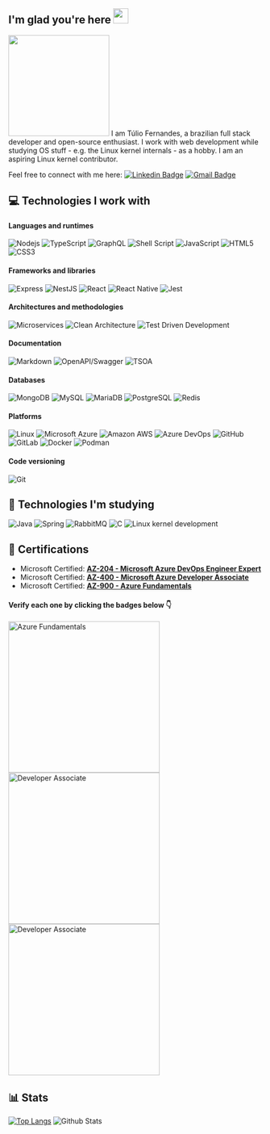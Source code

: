 ## I'm glad you're here <img src="https://raw.githubusercontent.com/aemmadi/aemmadi/master/wave.gif" width="30">

<img src="https://lh3.googleusercontent.com/pw/AP1GczMJNjTK95FECvT-NPwc-iDRV69tXYFiWmys-3tXMgWvJx6D5Q3RCIMBT8hCD5RzTN8ZPAzrmeA2GIbecCUvCE4Kuax3qEUtx9olziYRI0QmBfqElqxdfjFA94LbrVHJwzwfjWsPyjRwPl-1lJC0LIZjSg=w615-h955-s-no-gm?authuser=0" width="200" height="auto" />
I am Túlio Fernandes, a brazilian full stack developer and open-source enthusiast. I work with web development while studying OS stuff - e.g. the Linux kernel internals - as a hobby. I am an aspiring Linux kernel contributor.

Feel free to connect with me here:
[![Linkedin Badge](https://img.shields.io/badge/-Túlio_Fernandes-blue?style=flat-square&logo=Linkedin&logoColor=white&link=https://www.linkedin.com/in/tulio-moreira-fernandes/)](https://www.linkedin.com/in/tulio-moreira-fernandes/)
[![Gmail Badge](https://img.shields.io/badge/-tuliomf09gmail.com-c14438?style=flat-square&logo=Gmail&logoColor=white&link=mailto:tuliomf09@gmail.com)](mailto:tuliomf09@gmail.com)

## :computer: Technologies I work with

#### Languages and runtimes
![Nodejs](https://img.shields.io/badge/-Nodejs-black?style=flat-square&logo=Node.js) ![TypeScript](https://img.shields.io/badge/-TypeScript-3178C6?style=flat-square&logo=typescript&logoColor=white) 
![GraphQL](https://img.shields.io/badge/-GraphQL-E10098?style=flat-square&logo=graphql&logoColor=white) ![Shell Script](https://img.shields.io/badge/-Shell_Script-red?style=flat-square&logo=gnome-terminal&logoColor=black) ![JavaScript](https://img.shields.io/badge/-JavaScript-yellow?style=flat-square&logo=javascript&logoColor=black) ![HTML5](https://img.shields.io/badge/-HTML5-E34F26?style=flat-square&logo=html5&logoColor=white) ![CSS3](https://img.shields.io/badge/-CSS3-1572B6?style=flat-square&logo=css3)
#### Frameworks and libraries
![Express](https://img.shields.io/badge/-Express-000000?style=flat-square&logo=express&logoColor=white) ![NestJS](https://img.shields.io/badge/-NestJS-E0234E?style=flat-square&logo=nestjs&logoColor=white) ![React](https://img.shields.io/badge/-React-black?style=flat-square&logo=react) ![React Native](https://img.shields.io/badge/-React_Native-black?style=flat-square&logo=react) ![Jest](https://img.shields.io/badge/-Jest-C21325?style=flat-square&logo=jest&logoColor=white)
#### Architectures and methodologies
![Microservices](https://img.shields.io/badge/-Microservices-316192?style=flat-square&logo=diagramsdotnet&logoColor=white) ![Clean Architecture](https://img.shields.io/badge/-Clean_Architecture-316192?style=flat-square&logo=target&logoColor=white) ![Test Driven Development](https://img.shields.io/badge/-Test_Driven_Development-316192?style=flat-square&logo=cachet&logoColor=white)
#### Documentation
![Markdown](https://img.shields.io/badge/-Markdown-000000?style=flat-square&logo=markdown&logoColor=white) ![OpenAPI/Swagger](https://img.shields.io/badge/-OpenAPI-6BA539?style=flat-square&logo=openapiinitiative&logoColor=white) ![TSOA](https://img.shields.io/badge/-TSOA-6BA539?style=flat-square&logo=openapiinitiative&logoColor=white)
#### Databases
![MongoDB](https://img.shields.io/badge/MongoDB-4EA94B?logo=mongodb&logoColor=white&style=flat-square) ![MySQL](https://img.shields.io/badge/MySQL-20232A?logo=mysql&logoColor=white&style=flat-square) ![MariaDB](https://img.shields.io/badge/MariaDB-01529E?logo=mariadb&logoColor=white&style=flat-square) ![PostgreSQL](https://img.shields.io/badge/PostgreSQL-316192?logo=postgresql&logoColor=white&style=flat-square) ![Redis](https://img.shields.io/badge/-Redis-black?style=flat-square&logo=Redis)
#### Platforms
![Linux](https://img.shields.io/badge/Linux-E34F26?logo=linux&logoColor=white&style=flat-square) ![Microsoft Azure](https://img.shields.io/badge/Microsoft%20Azure-232F7E?style=flat-square&logo=microsoft-azure) ![Amazon AWS](https://img.shields.io/badge/Amazon_AWS-FCA121?style=flat-square&logo=amazon-aws&logoColor=black) ![Azure DevOps](https://img.shields.io/badge/Azure_DevOps-232F7E?style=flat-square&logo=azure-devops) ![GitHub](https://img.shields.io/badge/-GitHub-181717?style=flat-square&logo=github) ![GitLab](https://img.shields.io/badge/-GitLab-FCA121?style=flat-square&logo=gitlab) ![Docker](https://img.shields.io/badge/-Docker-black?style=flat-square&logo=docker) ![Podman](https://img.shields.io/badge/-Podman-black?style=flat-square&logo=podman)
#### Code versioning
![Git](https://img.shields.io/badge/-Git-black?style=flat-square&logo=git)

## :pencil: Technologies I'm studying

![Java](https://img.shields.io/badge/-Java-E34A86?style=flat-square&logo=openjdk)
![Spring](https://img.shields.io/badge/-Spring-047d00?style=flat-square&logo=spring)
![RabbitMQ](https://img.shields.io/badge/-RabbitMQ-FF6600?style=flat-square&logo=rabbitmq&logoColor=white)
![C](https://img.shields.io/badge/-C-3178C6?style=flat-square&logo=c)
![Linux kernel development](https://img.shields.io/badge/Linux_kernel_development-E34F26?logo=linux&logoColor=black&style=flat-square)

## :ticket: Certifications

* Microsoft Certified: [**AZ-204 - Microsoft Azure DevOps Engineer Expert**](https://learn.microsoft.com/pt-br/credentials/certifications/devops-engineer)
* Microsoft Certified: [**AZ-400 - Microsoft Azure Developer Associate**](https://learn.microsoft.com/pt-br/credentials/certifications/azure-developer)
* Microsoft Certified: [**AZ-900 - Azure Fundamentals**](https://learn.microsoft.com/pt-br/credentials/certifications/azure-fundamentals)

#### Verify each one by clicking the badges below :point_down:

<a href="https://learn.microsoft.com/api/credentials/share/pt-br/TlioMoreiraFernandes-3033/F3E70949773C8FEC?sharingId=AA9F238F68D9B57F"><img src="https://learn.microsoft.com/media/learn/certification/badges/microsoft-certified-fundamentals-badge.svg" alt="Azure Fundamentals" width="300" height="auto" /></a> <a href="https://learn.microsoft.com/api/credentials/share/pt-br/TlioMoreiraFernandes-3033/48D4676855F61664?sharingId=AA9F238F68D9B57F"><img src="https://learn.microsoft.com/media/learn/certification/badges/microsoft-certified-associate-badge.svg" alt="Developer Associate" width="300" height="auto" /></a> <a href="https://learn.microsoft.com/api/credentials/share/pt-br/TlioMoreiraFernandes-3033/4A57571401B14B8?sharingId=AA9F238F68D9B57F"><img src="https://learn.microsoft.com/pt-br/media/learn/certification/badges/microsoft-certified-expert-badge.svg" alt="Developer Associate" width="300" height="auto" /></a>

## :bar_chart: Stats

[![Top Langs](https://github-readme-stats.vercel.app/api/top-langs/?username=tuliofernandes)](https://github.com/tuliofernandes)
![Github Stats](https://github-readme-stats.vercel.app/api?username=tuliofernandes&count_private=true&show_icons=true&include_all_commits=true)
